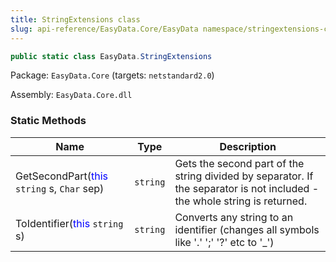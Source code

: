 ```yaml
---
title: StringExtensions class
slug: api-reference/EasyData.Core/EasyData namespace/stringextensions-class
---
```



```csharp
public static class EasyData.StringExtensions

```
Package: `EasyData.Core` (targets: `netstandard2.0`)

Assembly: `EasyData.Core.dll`

### Static Methods

| Name | Type | Description | 
| --- | --- | --- | 
| GetSecondPart(<span style='color: blue'>this</span> `string` s, `Char` sep) | `string` | Gets the second part of the string divided by separator. If the separator is not included - the whole string is returned. | 
| ToIdentifier(<span style='color: blue'>this</span> `string` s) | `string` | Converts any string to an identifier (changes all symbols like '.' ';' '?' etc to '_') |